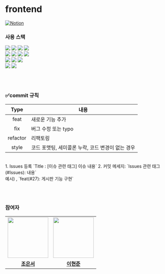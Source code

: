 # frontend

[![Notion](https://img.shields.io/badge/Notion-000000?style=for-the-badge&logo=Notion&logoColor=white)](https://clear-scallop-3be.notion.site/Connection-bee987c2643d4c72a62e626819cd880c)
<br/>

### 사용 스택

<div>
<img src="https://img.shields.io/badge/Next-000000?style=for-the-badge&logo=Next.js&logoColor=white">
<img src="https://img.shields.io/badge/TypeScript-3178C6?style=for-the-badge&logo=typescript&logoColor=white">
<img src="https://img.shields.io/badge/React-61DAFB?style=for-the-badge&logo=react&logoColor=black">
<img src="https://img.shields.io/badge/Storybook-FF4785?style=for-the-badge&logo=storybook&logoColor=white">
</div>
<div>
<img src="https://img.shields.io/badge/React Query-FF4154?style=for-the-badge&logo=reactquery&logoColor=white">
<img src="https://img.shields.io/badge/Recoil-3578E5?style=for-the-badge&logo=Recoil&logoColor=white">
<img src="https://img.shields.io/badge/Emotion-FF69B4?style=for-the-badge&logo=emotion&logoColor=white">
<img src="https://img.shields.io/badge/Jest-C21325?style=for-the-badge&logo=Jest&logoColor=white">
</div>
<div>
<img src="https://img.shields.io/badge/ESlint-4B32C3?style=for-the-badge&logo=eslint&logoColor=white">
<img src="https://img.shields.io/badge/Prettier-F7B93E?style=for-the-badge&logo=prettier&logoColor=white">
<img src="https://img.shields.io/badge/Docker-2496ED?style=for-the-badge&logo=docker&logoColor=white"/>

</div>
<div>
  <img src="https://img.shields.io/badge/github-181717?style=for-the-badge&logo=github&logoColor=white">
  <img src="https://img.shields.io/badge/git-F05032?style=for-the-badge&logo=git&logoColor=white">
</div>

<br/><br/>

### ✅commit 규칙

|   Type   | 내용                                              |
| :------: | ------------------------------------------------- |
|   feat   | 새로운 기능 추가                                  |
|   fix    | 버그 수정 또는 typo                               |
| refactor | 리팩토링                                          |
|  style   | 코드 포맷팅, 세미콜론 누락, 코드 변경이 없는 경우 |

<br />
1. Issues 등록 `Title : [이슈 관련 태그] 이슈 내용`
2. 커밋 메세지: `Issues 관련 태그(#Issues): 내용` <br/> 예시) , `feat(#27): 게시판 기능 구현`

<br/><br/>

### 참여자

<table>
 <tr>    
    <td align="center"><a href="https://github.com/Eunseo-jo"><img src="https://avatars.githubusercontent.com/Eunseo-jo" width="130px;" alt=""></a></td>
    <td align="center"><a href="https://github.com/hyeonjun-L"><img src="https://avatars.githubusercontent.com/hyeonjun-L" width="130px;" alt=""></a></td>
  </tr>
  <tr>
      <td align="center"><a href="https://github.com/Eunseo-jo"><b>조은서</b></a></td>
     <td align="center"><a href="https://github.com/hyeonjun-L"><b>이현준</b></a></td>
  </tr>
</table>
